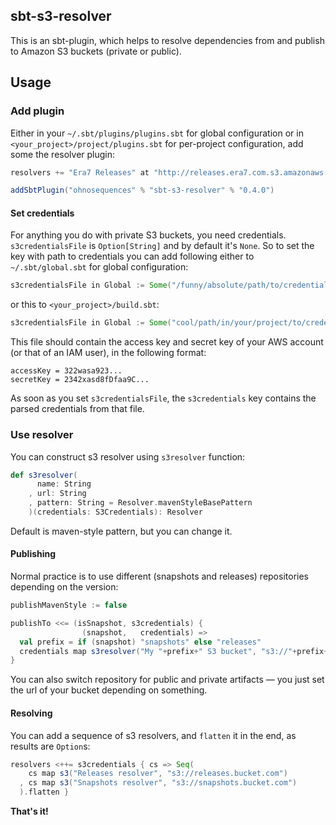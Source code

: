 ## sbt-s3-resolver

This is an sbt-plugin, which helps to resolve dependencies from and publish to Amazon S3 buckets (private or public).

## Usage

### Add plugin

Either in your `~/.sbt/plugins/plugins.sbt` for global configuration or in `<your_project>/project/plugins.sbt` for per-project configuration, add some the resolver plugin:

```scala
resolvers += "Era7 Releases" at "http://releases.era7.com.s3.amazonaws.com"

addSbtPlugin("ohnosequences" % "sbt-s3-resolver" % "0.4.0")
```

#### Set credentials

For anything you do with private S3 buckets, you need credentials. `s3credentialsFile` is `Option[String]` and by default it's `None`. So to set the key with path to credentials you can add following either to `~/.sbt/global.sbt` for global configuration:

```scala
s3credentialsFile in Global := Some("/funny/absolute/path/to/credentials.properties")
```

or this to `<your_project>/build.sbt`:

```scala
s3credentialsFile in Global := Some("cool/path/in/your/project/to/credentials.properties")
```

This file should contain the access key and secret key of your AWS account (or that of an IAM user), in the following format:

```
accessKey = 322wasa923...
secretKey = 2342xasd8fDfaa9C...
```

As soon as you set `s3credentialsFile`, the `s3credentials` key contains the parsed credentials from that file.

### Use resolver

You can construct s3 resolver using `s3resolver` function:

```scala
def s3resolver(
      name: String
    , url: String
    , pattern: String = Resolver.mavenStyleBasePattern
    )(credentials: S3Credentials): Resolver
```

Default is maven-style pattern, but you can change it.

#### Publishing

Normal practice is to use different (snapshots and releases) repositories depending on the version:

```scala
publishMavenStyle := false

publishTo <<= (isSnapshot, s3credentials) { 
                (snapshot,   credentials) => 
  val prefix = if (snapshot) "snapshots" else "releases"
  credentials map s3resolver("My "+prefix+" S3 bucket", "s3://"+prefix+".cool.bucket.com")
}
```

You can also switch repository for public and private artifacts — you just set the url of your bucket depending on something.

#### Resolving

You can add a sequence of s3 resolvers, and `flatten` it in the end, as results are `Option`s:

```scala
resolvers <++= s3credentials { cs => Seq(
    cs map s3("Releases resolver", "s3://releases.bucket.com")
  , cs map s3("Snapshots resolver", "s3://snapshots.bucket.com")
  ).flatten }
```

**That's it!**
